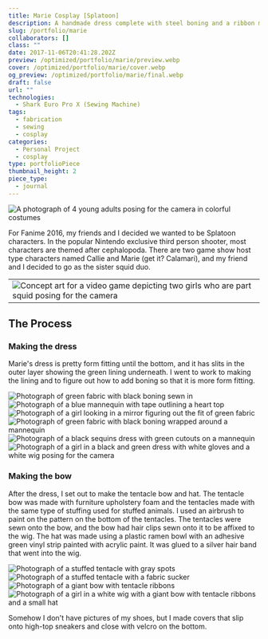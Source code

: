 ```yaml
---
title: Marie Cosplay [Splatoon]
description: A handmade dress complete with steel boning and a ribbon made of stuffed tentacles to make the perfect squid kid.
slug: /portfolio/marie
collaborators: []
class: ""
date: 2017-11-06T20:41:28.202Z
preview: /optimized/portfolio/marie/preview.webp
cover: /optimized/portfolio/marie/cover.webp
og_preview: /optimized/portfolio/marie/final.webp
draft: false
url: ""
technologies:
  - Shark Euro Pro X (Sewing Machine)
tags:
  - fabrication
  - sewing
  - cosplay
categories:
  - Personal Project
  - cosplay
type: portfolioPiece
thumbnail_height: 2
piece_type:
  - journal
---
```


![A photograph of 4 young adults posing for the camera in colorful costumes](/optimized/portfolio/marie/final.webp)

For Fanime 2016, my friends and I decided we wanted to be Splatoon characters. In the popular Nintendo exclusive third person shooter, most characters are themed after cephalopoda. There are two game show host type characters named Callie and Marie (get it? Calamari), and my friend and I decided to go as the sister squid duo.

||
|--|
|![Concept art for a video game depicting two girls who are part squid posing for the camera](/optimized/portfolio/marie/concept.webp)|

## The Process

### Making the dress

Marie's dress is pretty form fitting until the bottom, and it has slits in the outer layer showing the green lining underneath. I went to work to making the lining and to figure out how to add boning so that it is more form fitting.

![Photograph of green fabric with black boning sewn in](/optimized/portfolio/marie/progress4.webp)
![Photograph of a blue mannequin with tape outlining a heart top](/optimized/portfolio/marie/progress2.webp)
![Photograph of a girl looking in a mirror figuring out the fit of green fabric](/optimized/portfolio/marie/progress3.webp)
![Photograph of green fabric with black boning wrapped around a mannequin](/optimized/portfolio/marie/progress5.webp)
![Photograph of a black sequins dress with green cutouts on a mannequin](/optimized/portfolio/marie/progress6.webp)
![Photograph of a girl in a black and green dress with white gloves and a white wig posing for the camera](/optimized/portfolio/marie/pose.webp)

### Making the bow

After the dress, I set out to make the tentacle bow and hat. The tentacle bow was made with furniture upholstery foam and the tentacles made with the same type of stuffing used for stuffed animals. I used an airbrush to paint on the pattern on the bottom of the tentacles. The tentacles were sewn onto the bow, and the bow had hair clips sewn onto it to be affixed to the wig. The hat was made using a plastic ramen bowl with an adhesive green vinyl strip painted with acrylic paint. It was glued to a silver hair band that went into the wig.

![Photograph of a stuffed tentacle with gray spots](/optimized/portfolio/marie/bow1.webp)
![Photograph of a stuffed tentacle with a fabric sucker](/optimized/portfolio/marie/bow2.webp)
![Photograph of a giant bow with tentacle ribbons](/optimized/portfolio/marie/bow3.webp)
![Photograph of a girl in a white wig with a giant bow with tentacle ribbons and a small hat](/optimized/portfolio/marie/bow4.webp)

Somehow I don't have pictures of my shoes, but I made covers that slip onto high-top sneakers and close with velcro on the bottom.